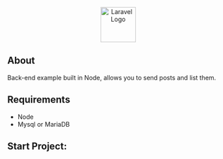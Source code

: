 <p align="center"><a href="https://nodejs.org/" target="_blank"><img src="https://github.com/Leandrodasilvahuber/send-posts-backend/assets/45015902/d9a98fac-36bc-48aa-9d74-ff0a9f1fc5e9" width="80" alt="Laravel Logo"></a></p>

## About
Back-end example built in Node, allows you to send posts and list them.

## Requirements
* Node
* Mysql or MariaDB
  
## Start Project: <br>

